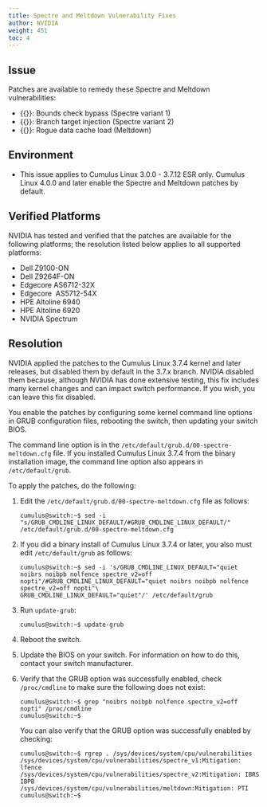 ```yaml
---
title: Spectre and Meltdown Vulnerability Fixes
author: NVIDIA
weight: 451
toc: 4
---
```


## Issue
<!-- vale off -->
Patches are available to remedy these Spectre and Meltdown vulnerabilities:
<!-- vale on -->
- {{<exlink url="https://cve.mitre.org/cgi-bin/cvename.cgi?name=CVE-2017-5753" text="CVE-2017-5753">}}: Bounds check bypass (Spectre variant 1)
- {{<exlink url="https://cve.mitre.org/cgi-bin/cvename.cgi?name=CVE-2017-5715" text="CVE-2017-5715">}}: Branch target injection (Spectre variant 2)
- {{<exlink url="https://cve.mitre.org/cgi-bin/cvename.cgi?name=CVE-2017-5754" text="CVE-2017-5754">}}: Rogue data cache load (Meltdown)
<!--
{{%notice note%}}
This issue was announced on the Cumulus Networks {{<exlink url="https://lists.cumulusnetworks.com/pipermail/cumulus-security-announce/2019-April/000012.html" text="security announcement mailing list">}} on April 3, 2019.
{{%/notice%}}
-->
## Environment

- This issue applies to Cumulus Linux 3.0.0 - 3.7.12 ESR only. Cumulus Linux 4.0.0 and later enable the Spectre and Meltdown patches by default.

## Verified Platforms

NVIDIA has tested and verified that the patches are available for the following platforms; the resolution listed below applies to all supported platforms:

- Dell Z9100-ON
- Dell Z9264F-ON
- Edgecore AS6712-32X
- Edgecore  AS5712-54X
- HPE Altoline 6940
- HPE Altoline 6920
- NVIDIA Spectrum

## Resolution

NVIDIA applied the patches to the Cumulus Linux 3.7.4 kernel and later releases, but disabled them by default in the 3.7.x branch. NVIDIA disabled them because, although NVIDIA has done extensive testing, this fix includes many kernel changes and can impact switch performance. If you wish, you can leave this fix disabled.

You enable the patches by configuring some kernel command line options in GRUB configuration files, rebooting the switch, then updating your switch BIOS.

The command line option is in the `/etc/default/grub.d/00-spectre-meltdown.cfg` file. If you installed Cumulus Linux 3.7.4 from the binary installation image, the command line option also appears in `/etc/default/grub`.

To apply the patches, do the following:

1.  Edit the `/etc/default/grub.d/00-spectre-meltdown.cfg` file as follows:  

        cumulus@switch:~$ sed -i "s/GRUB_CMDLINE_LINUX_DEFAULT/#GRUB_CMDLINE_LINUX_DEFAULT/" /etc/default/grub.d/00-spectre-meltdown.cfg

2.  If you did a binary install of Cumulus Linux 3.7.4 or later, you also must edit `/etc/default/grub` as follows:  

        cumulus@switch:~$ sed -i 's/GRUB_CMDLINE_LINUX_DEFAULT="quiet noibrs noibpb nolfence spectre_v2=off nopti"/#GRUB_CMDLINE_LINUX_DEFAULT="quiet noibrs noibpb nolfence spectre_v2=off nopti"\
        GRUB_CMDLINE_LINUX_DEFAULT="quiet"/' /etc/default/grub

3.  Run `update-grub`:  

        cumulus@switch:~$ update-grub

4.  Reboot the switch.

5.  Update the BIOS on your switch. For information on how to do this, contact your switch manufacturer.

6.  Verify that the GRUB option was successfully enabled, check `/proc/cmdline` to make sure the following does not exist:  

        cumulus@switch:~$ grep "noibrs noibpb nolfence spectre_v2=off nopti" /proc/cmdline
        cumulus@switch:~$ 

    You can also verify that the GRUB option was successfully enabled by
    checking:  

        cumulus@switch:~$ rgrep . /sys/devices/system/cpu/vulnerabilities
        /sys/devices/system/cpu/vulnerabilities/spectre_v1:Mitigation: lfence
        /sys/devices/system/cpu/vulnerabilities/spectre_v2:Mitigation: IBRS IBPB
        /sys/devices/system/cpu/vulnerabilities/meltdown:Mitigation: PTI
        cumulus@switch:~$ 
